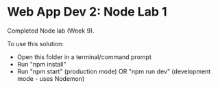 # Web App Dev 2: Node Lab 1

Completed Node lab (Week 9). 

To use this solution:

- Open this folder in a terminal/command prompt
- Run "npm install"
- Run "npm start" (production mode) OR "npm run dev" (development mode - uses Nodemon)